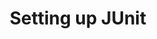 ---
layout: page
title: Setting up JUnit
permalink: /java/junit/lessons/settingupjunit.html
description: "How to set up JUnit with IntelliJ and Maven?"
comments: true
signoff: true
redirect_to:
  - https://automationintesting.com/java/junit/lessons/settingupjunit.html
---